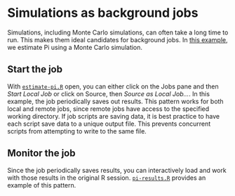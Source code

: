 # Simulations as background jobs

Simulations, including Monte Carlo simulations, can often take a long time to
run. This makes them ideal candidates for background jobs. In [this
example](estimate-pi.R), we estimate Pi using a Monte Carlo simulation.

## Start the job
With [`estimate-pi.R`](estimate-pi.R) open, you can either click on the Jobs
pane and then *Start Local Job* or click on Source, then *Source as Local
Job...*. In this example, the job periodically saves out results. This pattern
works for both local and remote jobs, since remote jobs have access to the
specified working directory. If job scripts are saving data, it is best practice
to have each script save data to a unique output file. This prevents concurrent
scripts from attempting to write to the same file.

## Monitor the job
Since the job periodically saves results, you can interactively load and work
with those results in the original R session. [`pi-results.R`](pi-results.R)
provides an example of this pattern.